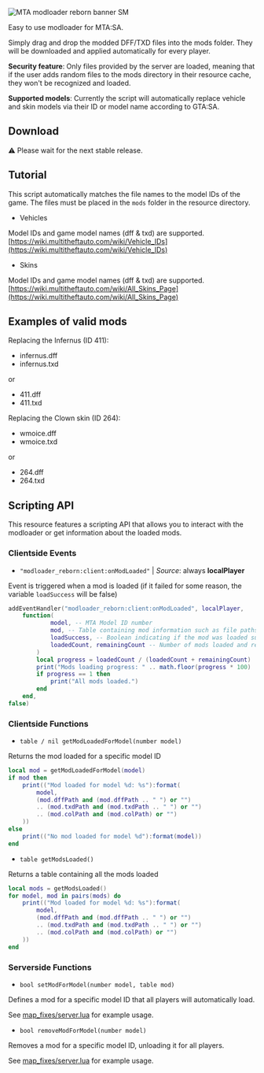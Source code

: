 ![MTA modloader reborn banner SM](https://github.com/Fernando-A-Rocha/mta-modloader-reborn/assets/34967844/d330016b-03e4-42a3-bd8b-bdb8793d25bc)

Easy to use modloader for MTA:SA.

Simply drag and drop the modded DFF/TXD files into the mods folder. They will be downloaded and applied automatically for every player.

**Security feature**: Only files provided by the server are loaded, meaning that if the user adds random files to the mods directory in their resource cache, they won't be recognized and loaded.

**Supported models**: Currently the script will automatically replace vehicle and skin models via their ID or model name according to GTA:SA.

## Download

<!-- **Latest release**: [https://github.com/Fernando-A-Rocha/mta-modloader-reborn/releases/latest](https://github.com/Fernando-A-Rocha/mta-modloader-reborn/releases/latest) -->⚠️ Please wait for the next stable release.

## Tutorial

This script automatically matches the file names to the model IDs of the game. The files must be placed in the `mods` folder in the resource directory.

- Vehicles

Model IDs and game model names (dff & txd) are supported. [https://wiki.multitheftauto.com/wiki/Vehicle_IDs](https://wiki.multitheftauto.com/wiki/Vehicle_IDs)

- Skins

Model IDs and game model names (dff & txd) are supported. [https://wiki.multitheftauto.com/wiki/All_Skins_Page](https://wiki.multitheftauto.com/wiki/All_Skins_Page)

## Examples of valid mods
  
Replacing the Infernus (ID 411):

- infernus.dff
- infernus.txd

or

- 411.dff
- 411.txd

Replacing the Clown skin (ID 264):

- wmoice.dff
- wmoice.txd

or

- 264.dff
- 264.txd

## Scripting API

This resource features a scripting API that allows you to interact with the modloader or get information about the loaded mods.

### Clientside Events

- `"modloader_reborn:client:onModLoaded"` | *Source*: always **localPlayer**

Event is triggered when a mod is loaded (if it failed for some reason, the variable `loadSuccess` will be false)

```lua
addEventHandler("modloader_reborn:client:onModLoaded", localPlayer,
    function(
            model, -- MTA Model ID number
            mod, -- Table containing mod information such as file paths
            loadSuccess, -- Boolean indicating if the mod was loaded successfully
            loadedCount, remainingCount -- Number of mods loaded and remaining
        )
        local progress = loadedCount / (loadedCount + remainingCount)
        print("Mods loading progress: " .. math.floor(progress * 100) .. "%")
        if progress == 1 then
            print("All mods loaded.")
        end
    end,
false)
```

### Clientside Functions

- `table / nil getModLoadedForModel(number model)`

Returns the mod loaded for a specific model ID

```lua
local mod = getModLoadedForModel(model)
if mod then
    print(("Mod loaded for model %d: %s"):format(
        model,
        (mod.dffPath and (mod.dffPath .. " ") or "")
        .. (mod.txdPath and (mod.txdPath .. " ") or "")
        .. (mod.colPath and (mod.colPath) or "")
    ))
else
    print(("No mod loaded for model %d"):format(model))
end
```

- `table getModsLoaded()`

Returns a table containing all the mods loaded

```lua
local mods = getModsLoaded()
for model, mod in pairs(mods) do
    print(("Mod loaded for model %d: %s"):format(
        model,
        (mod.dffPath and (mod.dffPath .. " ") or "")
        .. (mod.txdPath and (mod.txdPath .. " ") or "")
        .. (mod.colPath and (mod.colPath) or "")
    ))
end
```

### Serverside Functions

- `bool setModForModel(number model, table mod)`

Defines a mod for a specific model ID that all players will automatically load.

See [map_fixes/server.lua](/[implementations]/map_fixes/server.lua) for example usage.

- `bool removeModForModel(number model)`

Removes a mod for a specific model ID, unloading it for all players.

See [map_fixes/server.lua](/[implementations]/map_fixes/server.lua) for example usage.
